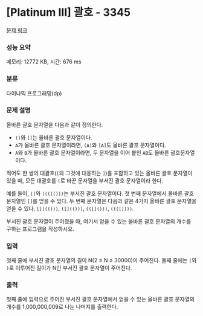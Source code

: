 # [Platinum III] 괄호 - 3345 

[문제 링크](https://www.acmicpc.net/problem/3345) 

### 성능 요약

메모리: 12772 KB, 시간: 676 ms

### 분류

다이나믹 프로그래밍(dp)

### 문제 설명

<p>올바른 괄호 문자열을 다음과 같이 정의한다.</p>

<ul>
	<li><code>()</code>와 <code>[]</code>는 올바른 괄호 문자열이다.</li>
	<li><code>A</code>가 올바른 괄호 문자열이라면, <code>(A)</code>와 <code>[A]</code>도 올바른 괄호 문자열이다.</li>
	<li><code>A</code>와 <code>B</code>가 올바른 괄호 문자열이라면, 두 문자열을 이어 붙인 <code>AB</code>도 올바른 괄호문자열이다.</li>
</ul>

<p>적어도 한 쌍의 대괄호(<code>[</code>와 그것에 대응하는 <code>]</code>)를 포함하고 있는 올바른 괄호 문자열이 있을 때, 모든 대괄호를 <code>(</code>로 바꾼 문자열을 부서진 괄호 문자열이라 한다.</p>

<p>예를 들어, <code>((</code>와 <code>((((()))</code>는 부서진 괄호 문자열이다. 첫 번째 문자열에서 올바른 괄호 문자열인 <code>[]</code>를 얻을 수 있다. 두 번째 문자열은 다음과 같은 4가지 올바른 괄호 문자열을 얻을 수 있다. <code>[]((()))</code>, <code>([](()))</code>, <code>(([]()))</code>, <code>((([])))</code>. </p>

<p>부서진 괄호 문자열이 주어졌을 때, 여기서 얻을 수 있는 올바른 괄호 문자열의 개수를 구하는 프로그램을 작성하시오.</p>

### 입력 

 <p>첫째 줄에 부서진 괄호 문자열의 길이 N(2 ≤ N ≤ 30000)이 주어진다. 둘째 줄에는 <code>(</code>와 <code>)</code>로 이루어진 길이가 N인 부서진 괄호 문자열이 주어진다.</p>

### 출력 

 <p>첫째 줄에 입력으로 주어진 부서진 괄호 문자열에서 얻을 수 있는 올바른 괄호 문자열의 개수를 1,000,000,009로 나눈 나머지를 출력한다.</p>

